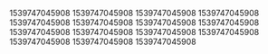 1539747045908
1539747045908
1539747045908
1539747045908
1539747045908
1539747045908
1539747045908
1539747045908
1539747045908
1539747045908
1539747045908
1539747045908
1539747045908
1539747045908
1539747045908
